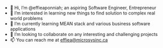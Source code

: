- 👋 Hi, I’m @effieaponniah; an aspiring Software Engineer, Entrepreneur
- 👀 I’m interested in learning new things to find solution to complex real world problems
- 🌱 I’m currently learning MEAN stack and various business software applications
- 💞️ I’m looking to collaborate on any interesting and challenging projects
- 📫 You can reach me at effiea@microsysinc.ca

<!---
effieaponniah/effieaponniah is a ✨ special ✨ repository because its `README.md` (this file) appears on your GitHub profile.
You can click the Preview link to take a look at your changes.
--->
